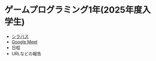 # ゲームプログラミング1年(2025年度入学生)

- [シラバス](gp1_2025_syllabus.pdf)
- [Google Meet](https://meet.google.com/bwb-njcm-udh)
- 日程
- URLなどの報告
